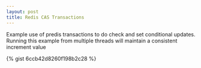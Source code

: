 ```yaml
---
layout: post
title: Redis CAS Transactions
---
```


Example use of predis transactions to do check and set conditional updates. Running this example from multiple threads will maintain a consistent increment value

{% gist 6ccb42d8260f198b2c28 %}